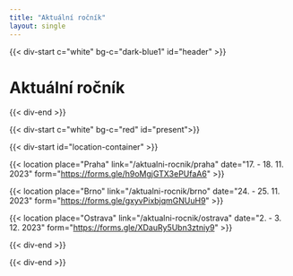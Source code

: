 ```yaml
---
title: "Aktuální ročník"
layout: single
---
```


{{< div-start c="white" bg-c="dark-blue1" id="header" >}}

# Aktuální ročník

{{< div-end >}}

{{< div-start c="white" bg-c="red" id="present">}}

{{< div-start id="location-container" >}}

{{< location place="Praha" link="/aktualni-rocnik/praha" date="17. - 18. 11. 2023" form="https://forms.gle/h9oMgjGTX3ePUfaA6" >}}

{{< location place="Brno" link="/aktualni-rocnik/brno" date="24. - 25. 11. 2023" form="https://forms.gle/gxyvPixbjqmGNUuH9" >}}

{{< location place="Ostrava" link="/aktualni-rocnik/ostrava" date="2. - 3. 12. 2023" form="https://forms.gle/XDauRy5Ubn3ztniy9" >}}

{{< div-end >}}

{{< div-end >}}